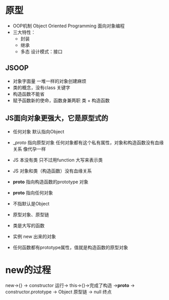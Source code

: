 # 原型
- OOP机制 Object Oriented Programming 面向对象编程
- 三大特性：
  - 封装
  - 继承
  - 多态
设计模式：接口


## JSOOP
- 对象字面量 一堆一样的对象创建麻烦
- 类的概念，没有class 关键字
- 构造函数不能省
- 赋予函数新的使命，函数身兼两职
类 + 构造函数

## JS面向对象更强大，它是原型式的
- 任何对象 默认指向Object

- __proto_ 指向原型对象
  任何对象都有这个私有属性，对象和构造函数没有血缘关系 像代孕一样

- JS 本没有类
   只不过用function 大写来表示类
- JS 对象和类（构造函数）没有血缘关系
 - __proto__ 指向构造函数的prototype 对象
 - __proto__ 指向任何对象
 - 不指默认是Object
 - 原型对象、原型链
 - 类是大写的函数 
 - 实例 new 出来的对象
 - 任何函数都有prototype属性，值就是构造函数的原型对象

# new的过程
new->{} -> constructor 运行-> this->{}->完成了构造
->__proto__ -> constructor.prototype -> Object 原型链
-> null 终点





